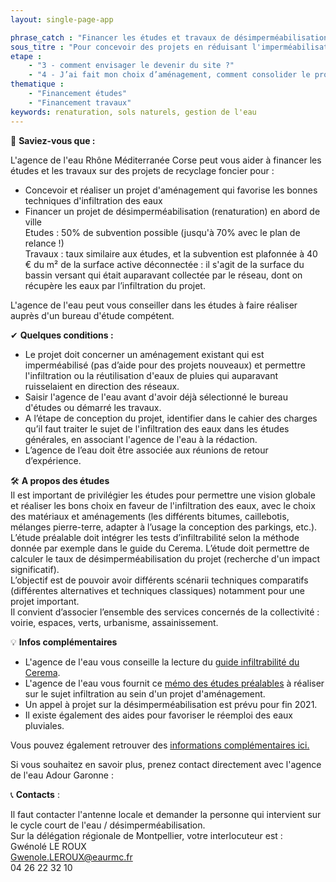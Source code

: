 ```yaml
---
layout: single-page-app

phrase_catch : "Financer les études et travaux de désimperméabilisation et infiltration des eaux - Solliciter l'Agence de l'eau Rhône Méditerranée Corse"
sous_titre : "Pour concevoir des projets en réduisant l'imperméabilisation des sols, et pour les projets de renaturation."
etape : 
    - "3 - comment envisager le devenir du site ?"
    - "4 - J’ai fait mon choix d’aménagement, comment consolider le projet avant d’attaquer les travaux ?"
thematique :
    - "Financement études"
    - "Financement travaux"
keywords: renaturation, sols naturels, gestion de l'eau
---
```

  
🚀 **Saviez-vous que :**  
  
L'agence de l'eau Rhône Méditerranée Corse peut vous aider à financer les études et les travaux sur des projets de recyclage foncier pour :
* Concevoir et réaliser un projet d'aménagement qui favorise les bonnes techniques d'infiltration des eaux 
* Financer un projet de désimperméabilisation (renaturation) en abord de ville  
Etudes : 50% de subvention possible (jusqu'à 70% avec le plan de relance !)  
Travaux : taux similaire aux études, et la subvention est plafonnée à 40 € du m² de la surface active déconnectée : il s'agit de la surface du bassin versant qui était auparavant collectée par le réseau, dont on récupère les eaux par l’infiltration du projet.  
  
L'agence de l'eau peut vous conseiller dans les études à faire réaliser auprès d'un bureau d'étude compétent.

✔ **Quelques conditions :**
* Le projet doit concerner un aménagement existant qui est imperméabilisé (pas d’aide pour des projets nouveaux) et permettre l'infiltration ou la réutilisation d'eaux de pluies qui auparavant ruisselaient en direction des réseaux.
* Saisir l'agence de l'eau avant d'avoir déjà sélectionné le bureau d'études ou démarré les travaux.
* A l’étape de conception du projet, identifier dans le cahier des charges qu’il faut traiter le sujet de l'infiltration des eaux dans les études générales, en associant l'agence de l'eau à la rédaction.
* L’agence de l’eau doit être associée aux réunions de retour d’expérience.  
  
🛠 **A propos des études**  
Il est important de privilégier les études pour permettre une vision globale et réaliser les bons choix en faveur de l'infiltration des eaux, avec le choix des matériaux et aménagements (les différents bitumes, caillebotis, mélanges pierre-terre, adapter à l’usage la conception des parkings, etc.).  
L’étude préalable doit intégrer les tests d’infiltrabilité selon la méthode donnée par exemple dans le guide du Cerema. L’étude doit permettre de calculer le taux de désimperméabilisation du projet (recherche d'un impact significatif).  
L’objectif est de pouvoir avoir différents scénarii techniques comparatifs (différentes alternatives et techniques classiques) notamment pour une projet important.  
Il convient d’associer l’ensemble des services concernés de la collectivité : voirie, espaces, verts, urbanisme, assainissement.  

💡 **Infos complémentaires**  
* L'agence de l'eau vous conseille la lecture du [guide infiltrabilité du Cerema](./static/Guide_infiltrabilite_des_sols.pdf). 
* L'agence de l'eau vous fournit ce [mémo des études préalables](./static/EP_Minimum_Etudes_pjt_amenagement_VD.PDF) à réaliser sur le sujet infiltration au sein d'un projet d'aménagement.
* Un appel à projet sur la désimperméabilisation est prévu pour fin 2021.
* Il existe également des aides pour favoriser le réemploi des eaux pluviales.

Vous pouvez également retrouver des [informations complémentaires ici.](https://eau-grandsudouest.fr/usages-enjeux-eau/activites-economiques-amenagements/eau-urbanisme/repenser-eau-dans-ville)  

Si vous souhaitez en savoir plus, prenez contact directement avec l'agence de l'eau Adour Garonne : 
  
📞 **Contacts** :   

Il faut contacter l'antenne locale et demander la personne qui intervient sur le cycle court de l'eau / désimperméabilisation.  
Sur la délégation régionale de Montpellier, votre interlocuteur est :  
Gwénolé LE ROUX  
Gwenole.LEROUX@eaurmc.fr  
04 26 22 32 10

